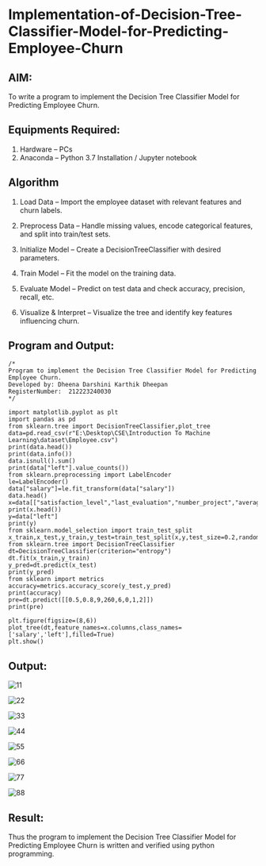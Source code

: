 # Implementation-of-Decision-Tree-Classifier-Model-for-Predicting-Employee-Churn

## AIM:
To write a program to implement the Decision Tree Classifier Model for Predicting Employee Churn.

## Equipments Required:
1. Hardware – PCs
2. Anaconda – Python 3.7 Installation / Jupyter notebook

## Algorithm
1. Load Data – Import the employee dataset with relevant features and churn labels.

2. Preprocess Data – Handle missing values, encode categorical features, and split into train/test sets.

3. Initialize Model – Create a DecisionTreeClassifier with desired parameters.

4. Train Model – Fit the model on the training data.

5. Evaluate Model – Predict on test data and check accuracy, precision, recall, etc.

6. Visualize & Interpret – Visualize the tree and identify key features influencing churn.
 
## Program and Output:
```
/*
Program to implement the Decision Tree Classifier Model for Predicting Employee Churn.
Developed by: Dheena Darshini Karthik Dheepan
RegisterNumber:  212223240030
*/
```
```
import matplotlib.pyplot as plt
import pandas as pd
from sklearn.tree import DecisionTreeClassifier,plot_tree
data=pd.read_csv(r"E:\Desktop\CSE\Introduction To Machine Learning\dataset\Employee.csv")
print(data.head())
print(data.info())
data.isnull().sum()
print(data["left"].value_counts())
from sklearn.preprocessing import LabelEncoder
le=LabelEncoder()
data["salary"]=le.fit_transform(data["salary"])
data.head()
x=data[["satisfaction_level","last_evaluation","number_project","average_montly_hours","time_spend_company","Work_accident","promotion_last_5years","salary"]]
print(x.head())
y=data["left"]
print(y)
from sklearn.model_selection import train_test_split
x_train,x_test,y_train,y_test=train_test_split(x,y,test_size=0.2,random_state=100)
from sklearn.tree import DecisionTreeClassifier
dt=DecisionTreeClassifier(criterion="entropy")
dt.fit(x_train,y_train)
y_pred=dt.predict(x_test)
print(y_pred)
from sklearn import metrics
accuracy=metrics.accuracy_score(y_test,y_pred)
print(accuracy)
pre=dt.predict([[0.5,0.8,9,260,6,0,1,2]])
print(pre)

plt.figure(figsize=(8,6))
plot_tree(dt,feature_names=x.columns,class_names=['salary','left'],filled=True)
plt.show()

```
## Output:

![11](https://github.com/user-attachments/assets/c4ebad5f-2fbf-4f1e-acc3-8d515ce790c8)

![22](https://github.com/user-attachments/assets/8fb7a9a9-0443-405e-8964-502a8cc1f05e)

![33](https://github.com/user-attachments/assets/dc99868e-3dad-4a65-afee-b69b72510461)

![44](https://github.com/user-attachments/assets/88447cc2-e24b-4026-afa2-3793f250a579)

![55](https://github.com/user-attachments/assets/e2ddf4ca-5129-4b53-836d-0af96bcdd141)

![66](https://github.com/user-attachments/assets/7126860c-ec80-46ab-9b0b-d7f74193e17e)

![77](https://github.com/user-attachments/assets/bacf79cf-98b3-42e9-81a1-14ac4b8f9e3c)

![88](https://github.com/user-attachments/assets/30267649-e18d-4bdc-b45c-9b1f8e569c4c)



## Result:
Thus the program to implement the  Decision Tree Classifier Model for Predicting Employee Churn is written and verified using python programming.
